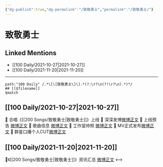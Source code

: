 ```yaml
---
{"dg-publish":true,"dg-permalink":"/致敬勇士","permalink":"/致敬勇士/"}
---
```


# 致敬勇士

## Linked Mentions
- [[100 Daily/2021-10-27\|2021-10-27]]
- [[100 Daily/2021-11-20\|2021-11-20]]


---

```expander
path:"100 Daily" /.*\[\[致敬勇士\]\].*(?:\r?\n(?!\r?\n).*)*/
## [[$filename]]
$match
```
## [[100 Daily/2021-10-27\|2021-10-27]]
🌟 合唱《[[200 Songs/致敬勇士\|致敬勇士]]》上线
💫 深深发博[微博正文](https://m.weibo.cn/6466290670/4696958658416131)
💫 上线预告 [微博正文](https://m.weibo.cn/6466290670/4696932259726976)
💫 歌曲信息 [微博正文](https://m.weibo.cn/6466290670/4696970969746429)
💫 工作室帅照 [微博正文](https://m.weibo.cn/6466290670/4697029840473502)
💫 MV正式发布[微博正文](https://m.weibo.cn/6466290670/4696958466263700)
💫 群星口播个人CUT[微博正文](https://m.weibo.cn/6466290670/4696961574505777)
## [[100 Daily/2021-11-20\|2021-11-20]]
🌟《[[200 Songs/致敬勇士\|致敬勇士]]》资讯汇总 [微博正文](https://weibo.com/detail/4705582345093571)
<-->